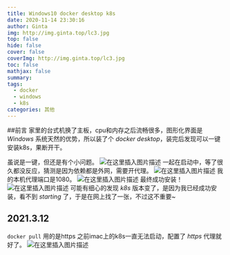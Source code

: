 ```yaml
---
title: Windows10 docker desktop k8s
date: 2020-11-14 23:30:16
author: Ginta
img: http://img.ginta.top/lc3.jpg
top: false
hide: false
cover: false
coverImg: http://img.ginta.top/lc3.jpg
toc: false
mathjax: false
summary:
tags: 
  - docker
  - windows
  - k8s
categories: 其他
---
```

##前言
家里的台式机换了主板，cpu和内存之后流畅很多，图形化界面是 *Windows* 系统天然的优势，所以装了个 *docker desktop*，装完后发现可以一键安装k8s，果断开干。

虽说是一键，但还是有个小问题。
![在这里插入图片描述](https://img-blog.csdnimg.cn/20201114232406748.png?x-oss-process=image/watermark,type_ZmFuZ3poZW5naGVpdGk,shadow_10,text_aHR0cHM6Ly9ibG9nLmNzZG4ubmV0L3FxXzM1MDY4OTMz,size_16,color_FFFFFF,t_70#pic_center)
一起在启动中，等了很久都没反应，猜测是因为依赖都是外网，需要开代理。
![在这里插入图片描述](https://img-blog.csdnimg.cn/20201114232518138.png#pic_center)
我的本机代理端口是1080。
![在这里插入图片描述](https://img-blog.csdnimg.cn/20201114232548120.png?x-oss-process=image/watermark,type_ZmFuZ3poZW5naGVpdGk,shadow_10,text_aHR0cHM6Ly9ibG9nLmNzZG4ubmV0L3FxXzM1MDY4OTMz,size_16,color_FFFFFF,t_70#pic_center)
最终成功安装！
![在这里插入图片描述](https://img-blog.csdnimg.cn/20201114232758702.png?x-oss-process=image/watermark,type_ZmFuZ3poZW5naGVpdGk,shadow_10,text_aHR0cHM6Ly9ibG9nLmNzZG4ubmV0L3FxXzM1MDY4OTMz,size_16,color_FFFFFF,t_70#pic_center)
可能有细心的发现 *k8s* 版本变了，是因为我已经成功安装，看不到 *starting* 了，于是在网上找了一张，不过这不重要~

## 2021.3.12
`docker pull` 用的是https
之前imac上的k8s一直无法启动，配置了 *https* 代理就好了。
![在这里插入图片描述](https://img-blog.csdnimg.cn/20210312164920909.png?x-oss-process=image/watermark,type_ZmFuZ3poZW5naGVpdGk,shadow_10,text_aHR0cHM6Ly9ibG9nLmNzZG4ubmV0L3FxXzM1MDY4OTMz,size_16,color_FFFFFF,t_70)
